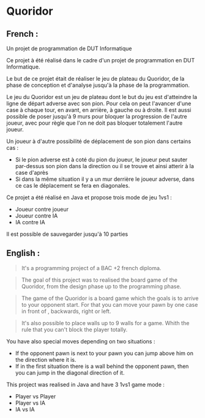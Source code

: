 # Quoridor

## French :
Un projet de programmation de DUT Informatique 

Ce projet à été réalisé dans le cadre d'un projet de programmation en DUT Informatique.

Le but de ce projet était de réaliser le jeu de plateau du Quoridor, de la phase de conception et d'analyse jusqu'à la phase de la programmation.

Le jeu du Quoridor est un jeu de plateau dont le but du jeu est d'atteindre la ligne de départ adverse avec son pion. Pour cela on peut l'avancer d'une case à chaque tour, en avant, en arrière, à gauche ou à droite. Il est aussi possible de poser jusqu'à 9 murs pour bloquer la progression de l'autre joueur, avec pour règle que l'on ne doit pas bloquer totalement l'autre joueur.

Un joueur à d'autre possibilité de déplacement de son pion dans certains cas : 
- Si le pion adverse est à coté du pion du joueur, le joueur peut sauter par-dessus son pion dans la direction ou il se trouve et ainsi atterir à la case d'après
- Si dans la même situation il y a un mur derrière le joueur adverse, dans ce cas le déplacement se fera en diagonales. 

Ce projet a été réalisé en Java et propose trois mode de jeu 1vs1 : 
- Joueur contre joueur
- Joueur contre IA
- IA contre IA

Il est possible de sauvegarder jusqu'à 10 parties


## English :

> It's a programming project of a BAC +2 french diploma.

> The goal of this project was to realised the board game of the Quoridor, from the design phase up to the programming phase.

> The game of the Quoridor  is a board game which the goals is to arrive to your opponent start.
For that you can move your pawn by one case in front of , backwards, right or left.

> It's also possible to place walls up to 9 walls for a game.
> Whith the rule that you can't block the player totally.

You have also special moves depending on two situations : 
- If the opponent pawn is next to your pawn you can jump above him on the direction where it is.
- If in the first situation there is a wall behind the opponent pawn, then you can jump in the diagonal direction of it.

This project was realised in Java and have 3 1vs1 game mode :
- Player vs Player
- Player vs IA
- IA vs IA

